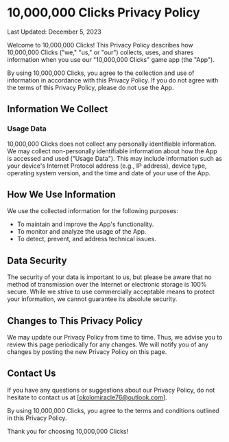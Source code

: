 # 10,000,000 Clicks Privacy Policy

Last Updated:  December 5, 2023

Welcome to 10,000,000 Clicks! This Privacy Policy describes how 10,000,000 Clicks ("we," "us," or "our") collects, uses, and shares information when you use our "10,000,000 Clicks" game app (the "App").

By using 10,000,000 Clicks, you agree to the collection and use of information in accordance with this Privacy Policy. If you do not agree with the terms of this Privacy Policy, please do not use the App.

## Information We Collect

### Usage Data

10,000,000 Clicks does not collect any personally identifiable information. We may collect non-personally identifiable information about how the App is accessed and used ("Usage Data"). This may include information such as your device's Internet Protocol address (e.g., IP address), device type, operating system version, and the time and date of your use of the App.

## How We Use Information

We use the collected information for the following purposes:

- To maintain and improve the App's functionality.
- To monitor and analyze the usage of the App.
- To detect, prevent, and address technical issues.

## Data Security

The security of your data is important to us, but please be aware that no method of transmission over the Internet or electronic storage is 100% secure. While we strive to use commercially acceptable means to protect your information, we cannot guarantee its absolute security.

## Changes to This Privacy Policy

We may update our Privacy Policy from time to time. Thus, we advise you to review this page periodically for any changes. We will notify you of any changes by posting the new Privacy Policy on this page.

## Contact Us

If you have any questions or suggestions about our Privacy Policy, do not hesitate to contact us at [okolomiracle76@outlook.com].

By using 10,000,000 Clicks, you agree to the terms and conditions outlined in this Privacy Policy.

Thank you for choosing 10,000,000 Clicks!
